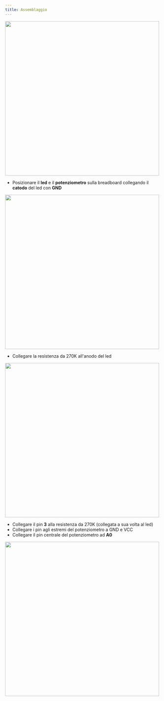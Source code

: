 ```yaml
---
title: Assemblaggio
---
```


<img src="http://projects.ebmstore.it/images/fade/fade.png" alt="" style="width: 500px;"/>

  * Posizionare il __led__ e il __potenziometro__ sulla breadboard collegando il __catodo__ del led con __GND__

<img src="http://projects.ebmstore.it/images/fade/1.jpg" alt="" style="width: 500px;"/>

  * Collegare la resistenza da 270K all'anodo del led

<img src="http://projects.ebmstore.it/images/fade/2.jpg" alt="" style="width: 500px;"/>

  * Collegare il pin __3__ alla resistenza da 270K (collegata a sua volta al led)
  * Collegare i pin agli estremi del potenziometro a GND e VCC
  * Collegare il pin centrale del potenziometro ad __A0__

<img src="http://projects.ebmstore.it/images/fade/4.jpg" alt="" style="width: 500px;"/>